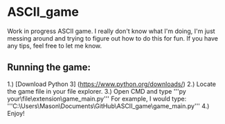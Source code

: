 # ASCII_game
Work in progress ASCII game.
I really don't know what I'm doing, I'm just messing around and trying to figure out how to do this for fun. 
If you have any tips, feel free to let me know.

## Running the game:
1.) [Download Python 3] (https://www.python.org/downloads/)
2.) Locate the game file in your file explorer.
3.) Open CMD and type '''py your\file\extension\game_main.py''' For example, I would type: '''C:\Users\Mason\Documents\GitHub\ASCII_game\game_main.py'''
4.) Enjoy!

